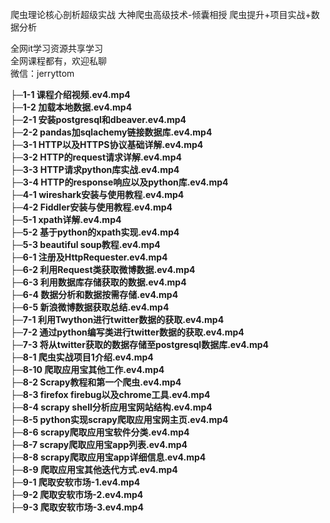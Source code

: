 爬虫理论核心剖析超级实战 大神爬虫高级技术-倾囊相授 爬虫提升+项目实战+数据分析

全网it学习资源共享学习<br>全网课程都有，欢迎私聊<br>微信：jerryttom<br>

<strong>├─1-1 课程介绍视频.ev4.mp4</strong><br> <strong>├─1-2 加载本地数据.ev4.mp4</strong><br> <strong>├─2-1 安装postgresql和dbeaver.ev4.mp4</strong><br> <strong>├─2-2 pandas加sqlachemy链接数据库.ev4.mp4</strong><br> <strong>├─3-1 HTTP以及HTTPS协议基础详解.ev4.mp4</strong><br> <strong>├─3-2 HTTP的request请求详解.ev4.mp4</strong><br> <strong>├─3-3 HTTP请求python库实战.ev4.mp4</strong><br> <strong>├─3-4 HTTP的response响应以及python库.ev4.mp4</strong><br> <strong>├─4-1 wireshark安装与使用教程.ev4.mp4</strong><br> <strong>├─4-2 Fiddler安装与使用教程.ev4.mp4</strong><br> <strong>├─5-1 xpath详解.ev4.mp4</strong><br> <strong>├─5-2 基于python的xpath实现.ev4.mp4</strong><br> <strong>├─5-3 beautiful soup教程.ev4.mp4</strong><br> <strong>├─6-1 注册及HttpRequester.ev4.mp4</strong><br> <strong>├─6-2 利用Request类获取微博数据.ev4.mp4</strong><br> <strong>├─6-3 利用数据库存储获取的数据.ev4.mp4</strong><br> <strong>├─6-4 数据分析和数据按需存储.ev4.mp4</strong><br> <strong>├─6-5 新浪微博数据获取总结.ev4.mp4</strong><br> <strong>├─7-1 利用Twython进行twitter数据的获取.ev4.mp4</strong><br> <strong>├─7-2 通过python编写类进行twitter数据的获取.ev4.mp4</strong><br> <strong>├─7-3 将从twitter获取的数据存储至postgresql数据库.ev4.mp4</strong><br> <strong>├─8-1 爬虫实战项目1介绍.ev4.mp4</strong><br> <strong>├─8-10 爬取应用宝其他工作.ev4.mp4</strong><br> <strong>├─8-2 Scrapy教程和第一个爬虫.ev4.mp4</strong><br> <strong>├─8-3 firefox firebug以及chrome工具.ev4.mp4</strong><br> <strong>├─8-4 scrapy shell分析应用宝网站结构.ev4.mp4</strong><br> <strong>├─8-5 python实现scrapy爬取应用宝网主页.ev4.mp4</strong><br> <strong>├─8-6 scrapy爬取应用宝软件分类.ev4.mp4</strong><br> <strong>├─8-7 scrapy爬取应用宝app列表.ev4.mp4</strong><br> <strong>├─8-8 scrapy爬取应用宝app详细信息.ev4.mp4</strong><br> <strong>├─8-9 爬取应用宝其他迭代方式.ev4.mp4</strong><br> <strong>├─9-1 爬取安软市场-1.ev4.mp4</strong><br> <strong>├─9-2 爬取安软市场-2.ev4.mp4</strong><br> <strong>├─9-3 爬取安软市场-3.ev4.mp4</strong>